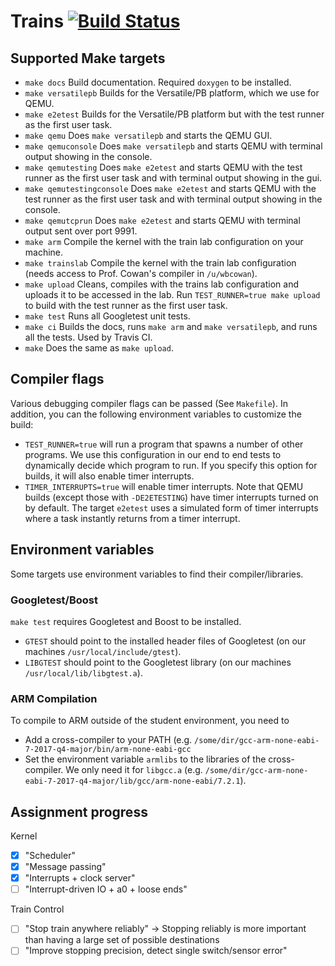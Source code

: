 # Trains  [![Build Status](https://travis-ci.com/culshoefer/trains.svg?token=zQVzEtnHpKj7VnQb2PQK&branch=master)](https://travis-ci.com/culshoefer/trains)
## Supported Make targets
- `make docs` Build documentation. Required `doxygen` to be installed.
- `make versatilepb` Builds for the Versatile/PB platform, which we use for QEMU.
- `make e2etest` Builds for the Versatile/PB platform but with the test runner as the first user task.
- `make qemu` Does `make versatilepb` and starts the QEMU GUI.
- `make qemuconsole` Does `make versatilepb` and starts QEMU with terminal output showing in the console.
- `make qemutesting` Does `make e2etest` and starts QEMU with the test runner as the first user task and with terminal output showing in the gui.
- `make qemutestingconsole` Does `make e2etest` and starts QEMU with the test runner as the first user task and with terminal output showing in the console.
- `make qemutcprun` Does `make e2etest` and starts QEMU with terminal output sent over port 9991.
- `make arm` Compile the kernel with the train lab configuration on your machine.
- `make trainslab` Compile the kernel with the train lab configuration (needs access to Prof. Cowan's compiler in `/u/wbcowan`).
- `make upload` Cleans, compiles with the trains lab configuration and uploads it to be accessed in the lab. Run `TEST_RUNNER=true make upload` to build with the test runner as the first user task.
- `make test` Runs all Googletest unit tests.
- `make ci` Builds the docs, runs `make arm` and `make versatilepb`, and runs all the tests. Used by Travis CI.
- `make` Does the same as `make upload`.

## Compiler flags
Various debugging compiler flags can be passed (See `Makefile`).
In addition, you can the following environment variables to customize the build:
- `TEST_RUNNER=true` will run a program that spawns a number of other programs. We use this configuration in our end to end tests to dynamically decide which program to run. If you specify this option for builds, it will also enable timer interrupts.
- `TIMER_INTERRUPTS=true` will enable timer interrupts. Note that QEMU builds (except those with `-DE2ETESTING`) have timer interrupts turned on by default. The target `e2etest` uses a simulated form of timer interrupts where a task instantly returns from a timer interrupt.

## Environment variables
Some targets use environment variables to find their compiler/libraries.
### Googletest/Boost
`make test` requires Googletest and Boost to be installed.
- `GTEST` should point to the installed header files of Googletest (on our machines `/usr/local/include/gtest`).
- `LIBGTEST` should point to the Googletest library (on our machines `/usr/local/lib/libgtest.a`).

### ARM Compilation
To compile to ARM outside of the student environment, you need to
- Add a cross-compiler to your PATH (e.g. `/some/dir/gcc-arm-none-eabi-7-2017-q4-major/bin/arm-none-eabi-gcc`
- Set the environment variable `armlibs` to the libraries of the cross-compiler. We only need it for `libgcc.a`
  (e.g. `/some/dir/gcc-arm-none-eabi-7-2017-q4-major/lib/gcc/arm-none-eabi/7.2.1`).

## Assignment progress
Kernel
- [X] "Scheduler"
- [X] "Message passing"
- [X] "Interrupts + clock server"
- [ ] "Interrupt-driven IO + a0 + loose ends"

Train Control
- [ ] "Stop train anywhere reliably" -> Stopping reliably is more important than having a large set of possible destinations
- [ ] "Improve stopping precision, detect single switch/sensor error"
